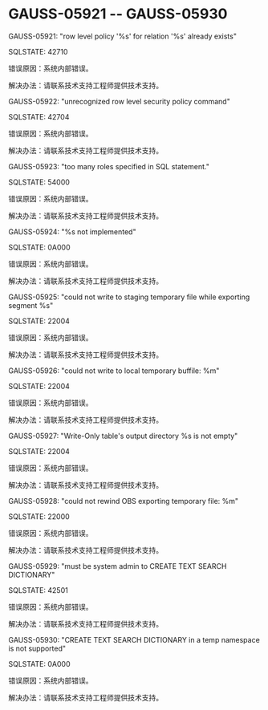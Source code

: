 # GAUSS-05921 -- GAUSS-05930<a name="ZH-CN_TOPIC_0302073175"></a>

GAUSS-05921: "row level policy '%s' for relation '%s' already exists"

SQLSTATE: 42710

错误原因：系统内部错误。

解决办法：请联系技术支持工程师提供技术支持。

GAUSS-05922: "unrecognized row level security policy command"

SQLSTATE: 42704

错误原因：系统内部错误。

解决办法：请联系技术支持工程师提供技术支持。

GAUSS-05923: "too many roles specified in SQL statement."

SQLSTATE: 54000

错误原因：系统内部错误。

解决办法：请联系技术支持工程师提供技术支持。

GAUSS-05924: "%s not implemented"

SQLSTATE: 0A000

错误原因：系统内部错误。

解决办法：请联系技术支持工程师提供技术支持。

GAUSS-05925: "could not write to staging temporary file while exporting segment %s"

SQLSTATE: 22004

错误原因：系统内部错误。

解决办法：请联系技术支持工程师提供技术支持。

GAUSS-05926: "could not write to local temporary buffile: %m"

SQLSTATE: 22004

错误原因：系统内部错误。

解决办法：请联系技术支持工程师提供技术支持。

GAUSS-05927: "Write-Only table's output directory %s is not empty"

SQLSTATE: 22004

错误原因：系统内部错误。

解决办法：请联系技术支持工程师提供技术支持。

GAUSS-05928: "could not rewind OBS exporting temporary file: %m"

SQLSTATE: 22000

错误原因：系统内部错误。

解决办法：请联系技术支持工程师提供技术支持。

GAUSS-05929: "must be system admin to CREATE TEXT SEARCH DICTIONARY"

SQLSTATE: 42501

错误原因：系统内部错误。

解决办法：请联系技术支持工程师提供技术支持。

GAUSS-05930: "CREATE TEXT SEARCH DICTIONARY in a temp namespace is not supported"

SQLSTATE: 0A000

错误原因：系统内部错误。

解决办法：请联系技术支持工程师提供技术支持。

